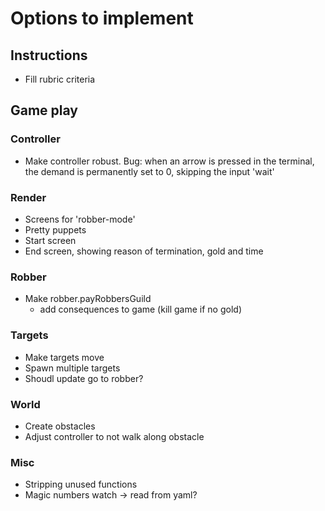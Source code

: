 # Options to implement


## Instructions

- Fill rubric criteria

## Game play

### Controller
- Make controller robust. Bug: when an arrow is pressed in the terminal, the demand is permanently set to 0, skipping the input 'wait'

### Render

- Screens for 'robber-mode'
- Pretty puppets
- Start screen
- End screen, showing reason of termination, gold and time

### Robber
- Make robber.payRobbersGuild
    - add consequences to game (kill game if no gold)

### Targets

- Make targets move
- Spawn multiple targets
- Shoudl update go to robber?

### World
- Create obstacles
- Adjust controller to not walk along obstacle

### Misc

- Stripping unused functions
- Magic numbers watch -> read from yaml?
